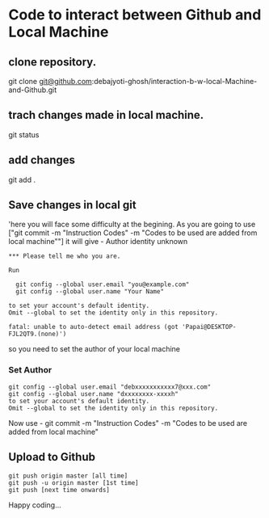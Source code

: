 # Code to interact between Github and Local Machine

## clone repository. 
git clone git@github.com:debajyoti-ghosh/interaction-b-w-local-Machine-and-Github.git

## trach changes made in local machine.
git status

## add changes
git add .

## Save changes in local git
'here you will face some difficulty at the begining. As you are going to use ["git commit -m "Instruction   Codes" -m "Codes to be used are added from local machine""] it will give - 
    Author identity unknown

    *** Please tell me who you are.

    Run

      git config --global user.email "you@example.com"
      git config --global user.name "Your Name"

    to set your account's default identity.
    Omit --global to set the identity only in this repository.

    fatal: unable to auto-detect email address (got 'Papai@DESKTOP-FJL2QT9.(none)')
so you need to set the author of your local machine
### Set Author
    git config --global user.email "debxxxxxxxxxxx7@xxx.com"
    git config --global user.name "dxxxxxxxx-xxxxh"
    to set your account's default identity.
    Omit --global to set the identity only in this repository.

Now use - git commit -m "Instruction   Codes" -m "Codes to be used are added from local machine"

## Upload to Github
    git push origin master [all time]
    git push -u origin master [1st time]
    git push [next time onwards]

Happy coding...